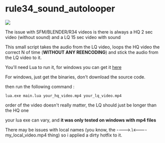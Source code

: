 # rule34_sound_autolooper


![](https://i.imgur.com/tEkDwhO.png)


The issue with SFM/BLENDER/R34 videos is there is always a HQ 2 sec video (without sound) and a LQ 15 sec video with sound


This small script takes the audio from the LQ video, loops the HQ video the correct N of time (**WITHOUT ANY REENCODING**) and stick the audio from the LQ video to it.



You'll need Lua to run it, for windows you can get it [here](http://luabinaries.sourceforge.net/download.html)

For windows, just get the binaries, don't download the source code.


then run the following command : 


`lua.exe main.lua your_hq_video.mp4 your_lq_video.mp4`

order of the video doesn't really matter, the LQ should just be longer than the HQ one

your lua exe can vary, and **it was only tested on windows with mp4 files**


There may be issues with local names (you know, the ---->.\\<----my_local_video.mp4 thing) so i applied a dirty hotfix to it.
